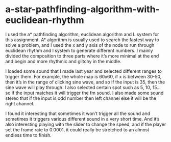 # a-star-pathfinding-algorithm-with-euclidean-rhythm


 I used the a* pathfinding algorithm, euclidean algorithm and L system for this assignment. A* algorithm is usually used to search the fastest way to solve a problem, and I used the x and y axis of the node to run through euclidean rhythm and l system to generate different numbers. I mainly divided the composition to three parts where it’s more minimal at the end and begin and more rhythmic and glitchy in the middle. 
  
  I loaded some sound that I made last year and selected different ranges to trigger them. For example, the whole map is 60x60, if x is between 30-50, then it’s in the range of clicking sine wave, and so if the input is 35, then the sine wave will play through. I also selected certain spot such as 5, 10, 15… so if the input matches it will trigger the fm sound. I also made some sound stereo that if the input is odd number then left channel else it will be the right channel.
 
 I found it interesting that sometimes it won’t trigger all the sound and sometimes it triggers various different sound in a very short time. And it’s also interesting playing with the slider to change the speed, and if the player set the frame rate to 0.0001, it could really be stretched to an almost endless time to finish.

